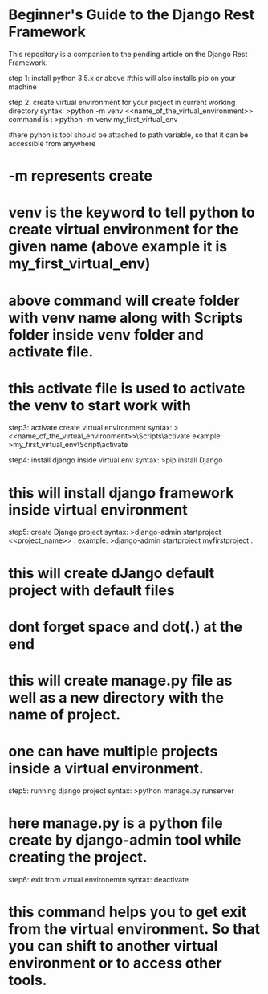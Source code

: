 # Beginner's Guide to the Django Rest Framework

This repository is a companion to the pending article on the Django Rest Framework.

step 1: install python 3.5.x or above
#this will also installs pip on your machine

step 2: create virtual environment for your project in current working directory
syntax:   >python -m venv <<name_of_the_virtual_environment>>
command is :  >python -m venv my_first_virtual_env

#here pyhon is tool should be attached to path variable, so that it can be accessible from anywhere
# -m represents create
# venv is the keyword to tell python to create virtual environment for the given name (above example it is my_first_virtual_env)
# above command will create folder with venv name along with Scripts folder inside venv folder and activate file.
# this activate file is used to activate the venv to start work with

step3: activate create virtual environment
syntax: ><<name_of_the_virtual_environment>>\Scripts\activate
example:  >my_first_virtual_env\Script\activate

step4: install django inside virtual env
syntax:  >pip install Django

# this will install django framework inside virtual environment

step5: create Django project
syntax: >django-admin startproject <<project_name>> .
example: >django-admin startproject myfirstproject .

# this will create dJango default project with default files
# dont forget space and dot(.) at the end
# this will create manage.py file as well as a new directory with the name of project.
# one can have multiple projects inside a virtual environment.

step5: running django project
syntax: >python manage.py runserver

# here manage.py is a python file create by django-admin tool while creating the project. 

step6: exit from virtual environemtn
syntax: deactivate

# this command helps you to get exit from the virtual environment. So that you can shift to another virtual environment or to access other tools.
